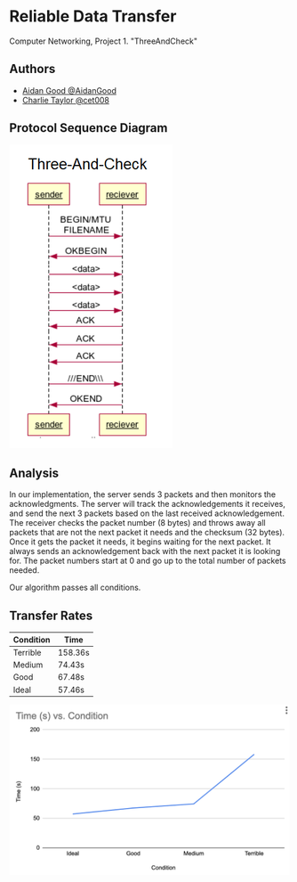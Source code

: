 
# Reliable Data Transfer

Computer Networking, Project 1. "ThreeAndCheck"





## Authors

- [Aidan Good @AidanGood](https://www.github.com/AidanGood)
- [Charlie Taylor @cet008](https://www.github.com/cet008)


## Protocol Sequence Diagram

![Seq Diagram](./diagram.png)

## Analysis

In our implementation, the server sends 3 packets and then monitors the acknowledgments. The server will track the acknowledgements it receives, and send the next 3 packets based on the last received acknowledgement. The receiver checks the packet number (8 bytes) and throws away all packets that are not the next packet it needs and the checksum (32 bytes). Once it gets the packet it needs, it begins waiting for the next packet. It always sends an acknowledgement back with the next packet it is looking for. The packet numbers start at 0 and go up to the total number of packets needed.

Our algorithm passes all conditions.

## Transfer Rates

| Condition             | Time                                                                |
| ----------------- | ------------------------------------------------------------------ |
| Terrible | 158.36s |
| Medium | 74.43s |
| Good | 67.48s |
| Ideal | 57.46s |

![Seq Diagram](./compare.png)